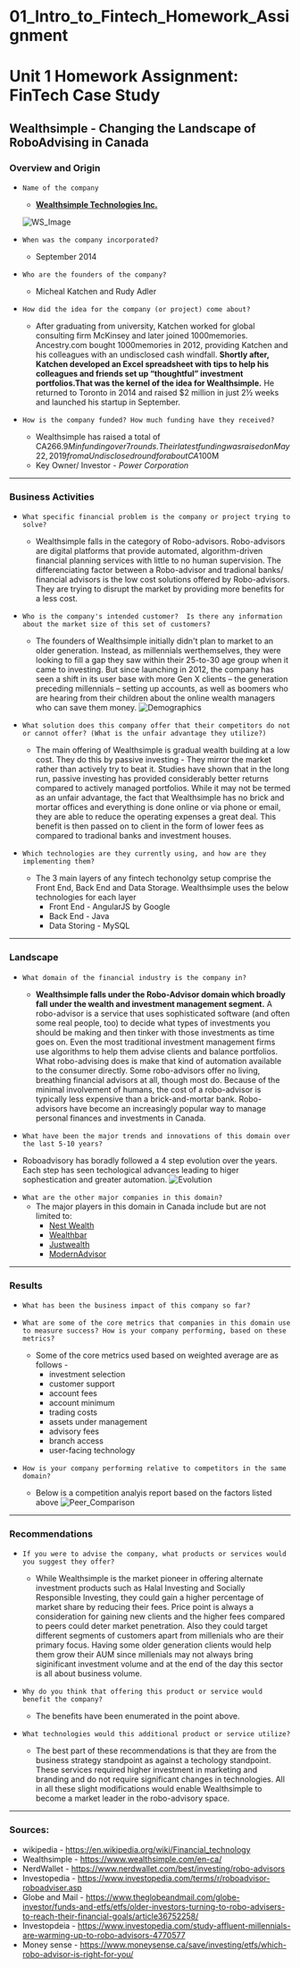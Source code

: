 # 01_Intro_to_Fintech_Homework_Assignment
# Unit 1 Homework Assignment: FinTech Case Study

## Wealthsimple - Changing the Landscape of RoboAdvising in Canada

### Overview and Origin

* `Name of the company`
    - [**Wealthsimple Technologies Inc.**](https://www.wealthsimple.com/)

    ![WS_Image](Images/WS_Image.png)


* `When was the company incorporated?`
    - September 2014

* `Who are the founders of the company?`
     - Micheal Katchen and Rudy Adler

* `How did the idea for the company (or project) come about?`
    - After graduating from university, Katchen worked for global consulting firm McKinsey and later joined 1000memories. Ancestry.com bought 1000memories in 2012, providing Katchen and his colleagues with an undisclosed cash windfall. **Shortly after, Katchen developed an Excel spreadsheet with tips to help his colleagues and friends set up “thoughtful” investment portfolios.That was the kernel of the idea for Wealthsimple.** He returned to Toronto in 2014 and raised $2 million in just 2½ weeks and launched his startup in September.

* `How is the company funded? How much funding have they received?`
    - Wealthsimple has raised a total of CA$266.9M in funding over 7 rounds. Their latest funding was raised on May 22, 2019 from a Undisclosed round for about CA$100M
    - Key Owner/ Investor - *Power Corporation*
---
### Business Activities

* `What specific financial problem is the company or project trying to solve?`
    - Wealthsimple falls in the category of Robo-advisors. Robo-advisors are digital platforms that provide automated, algorithm-driven financial planning services with little to no human supervision. The differenciating factor between a Robo-advisor and tradional banks/ financial advisors is the low cost solutions offered by Robo-advisors. They are trying to disrupt the market by providing more benefits for a less cost.

* `Who is the company's intended customer?  Is there any information about the market size of this set of customers?`
    - The founders of Wealthsimple initially didn't plan to market to an older generation. Instead, as millennials werthemselves, they were looking to fill a gap they saw within their 25-to-30 age group when it came to investing. But since launching in 2012, the company has seen a shift in its user base with more Gen X clients – the generation preceding millennials – setting up accounts, as well as boomers who are hearing from their children about the online wealth managers who can save them money.
 ![Demographics](Images/Demographics.jpg)   

* `What solution does this company offer that their competitors do not or cannot offer? (What is the unfair advantage they utilize?)`
    - The main offering of Wealthsimple is gradual wealth building at a low cost. They do this by passive investing - They mirror the market rather than actively try to beat it. Studies have shown that in the long run, passive investing has provided considerably better returns compared to actively managed portfolios. While it may not be termed as an unfair advantage, the fact that Wealthsimple has no brick and mortar offices and everything is done online or via phone or email, they are able to reduce the operating expenses a great deal. This benefit is then passed on to client in the form of lower fees as compared to tradional banks and investment houses.

* `Which technologies are they currently using, and how are they implementing them?`
    - The 3 main layers of any fintech techonolgy setup comprise the Front End, Back End and Data Storage. Wealthsimple uses the below technologies for each layer
        - Front End - AngularJS by Google
        - Back End - Java
        - Data Storing - MySQL
---
### Landscape

* `What domain of the financial industry is the company in?`
    - **Wealthsimple falls under the Robo-Advisor domain which broadly fall under the wealth and investment management segment.** A robo-advisor is a service that uses sophisticated software (and often some real people, too) to decide what types of investments you should be making and then tinker with those investments as time goes on. Even the most traditional investment management firms use algorithms to help them advise clients and balance portfolios. What robo-advising does is make that kind of automation available to the consumer directly. Some robo-advisors offer no living, breathing financial advisors at all, though most do. Because of the minimal involvement of humans, the cost of a robo-advisor is typically less expensive than a brick-and-mortar bank. Robo-advisors have become an increasingly popular way to manage personal finances and investments in Canada. 

* `What have been the major trends and innovations of this domain over the last 5-10 years?`

 - Roboadvisory has boradly followed a 4 step evolution over the years. Each step has seen techological advances leading to higer sophestication and greater automation.
    ![Evolution](Images/Evolution.jpg)

* `What are the other major companies in this domain?`
    - The major players in this domain in Canada include but are not limited to:
        - [Nest Wealth](https://www.nestwealth.com/)
        - [Wealthbar](https://www.wealthbar.com/)
        - [Justwealth](https://www.justwealth.com/)
        - [ModernAdvisor](https://www.modernadvisor.ca/)
---
### Results

* `What has been the business impact of this company so far?`

* `What are some of the core metrics that companies in this domain use to measure success? How is your company performing, based on these metrics?`
    - Some of the core metrics used based on weighted average are as follows - 
        - investment selection
        - customer support
        - account fees
        - account minimum
        - trading costs
        - assets under management
        - advisory fees
        - branch access
        - user-facing technology

* `How is your company performing relative to competitors in the same domain?`
    - Below is a competition analyis report based on the factors listed above
        ![Peer_Comparison](Images/Peer_Comparison.png)
---
### Recommendations

* `If you were to advise the company, what products or services would you suggest they offer?`
    - While Wealthsimple is the market pioneer in offering alternate investment products such as Halal Investing and Socially Responsible Investing, they could gain a higher percentage of market share by reducing their fees. Price point is always a consideration for gaining new clients and the higher fees compared to peers could deter market penetration. Also they could target different segments of customers apart from millenials who are their primary focus. Having some older generation clients would help them grow their AUM since millenials may not always bring siginificant investment volume and at the end of the day this sector is all about business volume.

* `Why do you think that offering this product or service would benefit the company?`
    - The benefits have been enumerated in the point above.

* `What technologies would this additional product or service utilize?`
    - The best part of these recommendations is that they are from the business strategy standpoint as against a techology standpoint. These services required higher investment in marketing and branding and do not require significant changes in technologies. All in all these slight modifications would enable Wealthsimple to become a market leader in the robo-advisory space.
---
### Sources:
* wikipedia - https://en.wikipedia.org/wiki/Financial_technology
* Wealthsimple - https://www.wealthsimple.com/en-ca/
* NerdWallet - https://www.nerdwallet.com/best/investing/robo-advisors
* Investopedia - https://www.investopedia.com/terms/r/roboadvisor-roboadviser.asp
* Globe and Mail - https://www.theglobeandmail.com/globe-investor/funds-and-etfs/etfs/older-investors-turning-to-robo-advisers-to-reach-their-financial-goals/article36752258/
* Investopdeia - https://www.investopedia.com/study-affluent-millennials-are-warming-up-to-robo-advisors-4770577
* Money sense - https://www.moneysense.ca/save/investing/etfs/which-robo-advisor-is-right-for-you/
